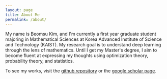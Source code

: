 ```yaml
---
layout: page
title: About Me
permalink: /about/
---
```


My name is Beomsu Kim, and I'm currently a first year graduate student majoring in Mathematical Sciences at Korea Advanced Institute of Science and Technology (KAIST). My research goal is to understand deep learning through the lens of mathematics. Until I get my Master's degree, I aim to become fluent at expressing my thoughts using optimization theory, probability theory, and statistics.

To see my works, visit the [github repository](https://github.com/1202kbs) or the [google scholar page](https://scholar.google.com/citations?user=TofIFUgAAAAJ&hl=en).
